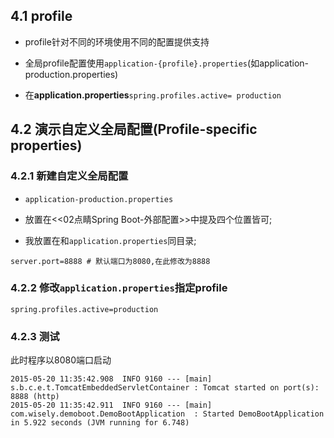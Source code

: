 ## 4.1 profile
- profile针对不同的环境使用不同的配置提供支持


- 全局profile配置使用`application-{profile}.properties`(如application-production.properties)


- 在**application.properties**`spring.profiles.active= production`



## 4.2 演示自定义全局配置(Profile-specific properties)

### 4.2.1 新建自定义全局配置

- `application-production.properties`

 - 放置在<<02点睛Spring Boot-外部配置>>中提及四个位置皆可;
 - 我放置在和`application.properties`同目录;  

```
server.port=8888 # 默认端口为8080,在此修改为8888
```

### 4.2.2 修改`application.properties`指定profile

```
spring.profiles.active=production
```

### 4.2.3 测试

此时程序以8080端口启动

```
2015-05-20 11:35:42.908  INFO 9160 --- [main] 
s.b.c.e.t.TomcatEmbeddedServletContainer : Tomcat started on port(s): 8888 (http)
2015-05-20 11:35:42.911  INFO 9160 --- [main] 
com.wisely.demoboot.DemoBootApplication  : Started DemoBootApplication in 5.922 seconds (JVM running for 6.748)
```
